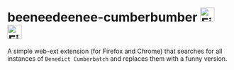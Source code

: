 # beeneedeenee-cumberbumber <a href="https://addons.mozilla.org/en-US/firefox/addon/beeneedeenee-cumberbumber/"><img src="https://de.appimob.com/wp-content/uploads/2021/01/firefox-logo.png" alt="Firefox" width="32"/></a> <a href="https://chrome.google.com/webstore/detail/beeneedeenee-cumberbumber/apndnmkmgbbfaibjmgapjhlbndfpgbcj"><img src="https://ssl.gstatic.com/chrome/webstore/images/chrome_logo_96.png" alt="Firefox" width="32"/></a>

A simple web-ext extension (for Firefox and Chrome) that searches for all instances of `Benedict Cumberbatch` and replaces them with a funny version.

